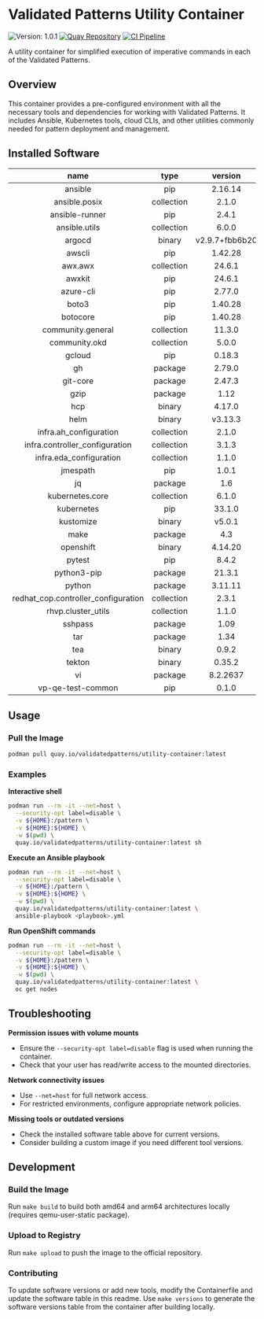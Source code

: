 # Validated Patterns Utility Container

![Version: 1.0.1](https://img.shields.io/badge/Version-1.0.1-informational?style=flat-square)
[![Quay Repository](https://img.shields.io/badge/Quay.io-utility--container-blue?logo=quay)](https://quay.io/repository/validatedpatterns/utility-container)
[![CI Pipeline](https://github.com/validatedpatterns/utility-container/actions/workflows/docker-publish.yml/badge.svg?branch=main)](https://github.com/validatedpatterns/utility-container/actions/workflows/docker-publish.yml)

A utility container for simplified execution of imperative commands in each of the Validated Patterns.

## Overview

This container provides a pre-configured environment with all the necessary tools and dependencies for working with Validated Patterns. It includes Ansible, Kubernetes tools, cloud CLIs, and other utilities commonly needed for pattern deployment and management.

## Installed Software

<!-- textlint-disable -->

|                name                 |    type    |    version     |
| :---------------------------------: | :--------: | :------------: |
|               ansible               |    pip     |    2.16.14     |
|            ansible.posix            | collection |     2.1.0      |
|           ansible-runner            |    pip     |     2.4.1      |
|            ansible.utils            | collection |     6.0.0      |
|               argocd                |   binary   | v2.9.7+fbb6b20 |
|               awscli                |    pip     |    1.42.28     |
|               awx.awx               | collection |     24.6.1     |
|               awxkit                |    pip     |     24.6.1     |
|              azure-cli              |    pip     |     2.77.0     |
|                boto3                |    pip     |    1.40.28     |
|              botocore               |    pip     |    1.40.28     |
|          community.general          | collection |     11.3.0     |
|            community.okd            | collection |     5.0.0      |
|               gcloud                |    pip     |     0.18.3     |
|                 gh                  |  package   |     2.79.0     |
|              git-core               |  package   |     2.47.3     |
|                gzip                 |  package   |      1.12      |
|                 hcp                 |   binary   |     4.17.0     |
|                helm                 |   binary   |    v3.13.3     |
|       infra.ah_configuration        | collection |     2.1.0      |
|   infra.controller_configuration    | collection |     3.1.3      |
|       infra.eda_configuration       | collection |     1.1.0      |
|              jmespath               |    pip     |     1.0.1      |
|                 jq                  |  package   |      1.6       |
|           kubernetes.core           | collection |     6.1.0      |
|             kubernetes              |    pip     |     33.1.0     |
|              kustomize              |   binary   |     v5.0.1     |
|                make                 |  package   |      4.3       |
|              openshift              |   binary   |    4.14.20     |
|               pytest                |    pip     |     8.4.2      |
|             python3-pip             |  package   |     21.3.1     |
|               python                |  package   |    3.11.11     |
| redhat_cop.controller_configuration | collection |     2.3.1      |
|         rhvp.cluster_utils          | collection |     1.1.0      |
|               sshpass               |  package   |      1.09      |
|                 tar                 |  package   |      1.34      |
|                 tea                 |   binary   |     0.9.2      |
|               tekton                |   binary   |     0.35.2     |
|                 vi                  |  package   |    8.2.2637    |
|          vp-qe-test-common          |    pip     |     0.1.0      |

<!-- textlint-enable -->

## Usage

### Pull the Image

```bash
podman pull quay.io/validatedpatterns/utility-container:latest
```

### Examples

**Interactive shell**

```bash
podman run --rm -it --net=host \
  --security-opt label=disable \
  -v ${HOME}:/pattern \
  -v ${HOME}:${HOME} \
  -w $(pwd) \
  quay.io/validatedpatterns/utility-container:latest sh
```

**Execute an Ansible playbook**

```bash
podman run --rm -it --net=host \
  --security-opt label=disable \
  -v ${HOME}:/pattern \
  -v ${HOME}:${HOME} \
  -w $(pwd) \
  quay.io/validatedpatterns/utility-container:latest \
  ansible-playbook <playbook>.yml
```

**Run OpenShift commands**

```bash
podman run --rm -it --net=host \
  --security-opt label=disable \
  -v ${HOME}:/pattern \
  -v ${HOME}:${HOME} \
  -w $(pwd) \
  quay.io/validatedpatterns/utility-container:latest \
  oc get nodes
```

## Troubleshooting

**Permission issues with volume mounts**

- Ensure the `--security-opt label=disable` flag is used when running the container.
- Check that your user has read/write access to the mounted directories.

**Network connectivity issues**

- Use `--net=host` for full network access.
- For restricted environments, configure appropriate network policies.

**Missing tools or outdated versions**

- Check the installed software table above for current versions.
- Consider building a custom image if you need different tool versions.

## Development

### Build the Image

Run `make build` to build both amd64 and arm64 architectures locally (requires qemu-user-static package).

### Upload to Registry

Run `make upload` to push the image to the official repository.

### Contributing

To update software versions or add new tools, modify the Containerfile and update the software table in this readme. Use `make versions` to generate the software versions table from the container after building locally.
